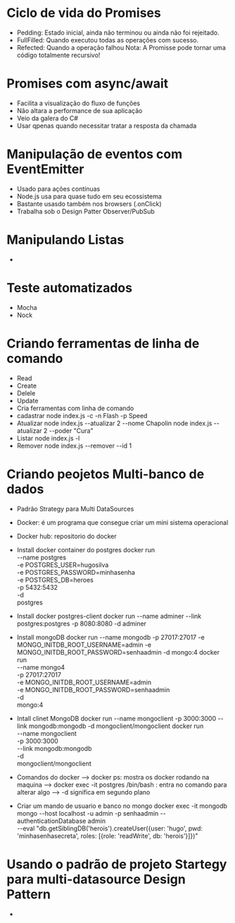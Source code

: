 # Ciclo de vida do Promises
- Pedding: Estado inicial, ainda não terminou ou ainda não foi rejeitado.
- FullFilled: Quando executou todas as operações com sucesso.
- Refected: Quando a operação falhou
Nota: A Promisse pode tornar uma código totalmente recursivo!

# Promises com async/await
- Facilita a visualização do fluxo de funções
- Não altara a performance de sua aplicação
- Veio da galera do C#
- Usar qpenas quando necessitar tratar a resposta da chamada

# Manipulação de eventos com EventEmitter
- Usado para ações contínuas
- Node.js usa para quase tudo em seu ecossistema
- Bastante usasdo também nos browsers (.onClick)
- Trabalha sob o Design Patter Observer/PubSub

# Manipulando Listas
- 

# Teste automatizados
- Mocha
- Nock

# Criando ferramentas de linha de comando
- Read
- Create
- Delele
- Update
- Cria ferramentas com linha de comando
- cadastrar
    node index.js -c -n Flash -p Speed
- Atualizar
    node index.js --atualizar 2 --nome Chapolin
    node index.js --atualizar 2 --poder "Cura"
- Listar
    node index.js  -l
- Remover
    node index.js --remover --id 1

# Criando peojetos Multi-banco de dados
- Padrão Strategy para Multi DataSources
-  Docker: é um programa que consegue criar um mini sistema operacional 
- Docker hub: repositorio do docker
- Install docker container do postgres
docker run \
 --name postgres \
 -e POSTGRES_USER=hugosilva \
 -e POSTGRES_PASSWORD=minhasenha \
 -e POSTGRES_DB=heroes \
 -p 5432:5432 \
 -d \
 postgres
 
 - Install docker postgres-client
 docker run --name adminer --link postgres:postgres -p 8080:8080 -d adminer 

- Install mongoDB
docker run --name mongodb -p 27017:27017  -e MONGO_INITDB_ROOT_USERNAME=admin -e MONGO_INITDB_ROOT_PASSWORD=senhaadmin -d mongo:4
docker run \
    --name mongo4 \
    -p 27017:27017 \
    -e MONGO_INITDB_ROOT_USERNAME=admin \
    -e MONGO_INITDB_ROOT_PASSWORD=senhaadmin \
    -d \
    mongo:4
- Intall clinet MongoDB
docker run --name mongoclient -p 3000:3000 --link mongodb:mongodb -d mongoclient/mongoclient 
docker run \
    --name mongoclient \
    -p 3000:3000 \
    --link mongodb:mongodb \
    -d \
    mongoclient/mongoclient

- Comandos do docker
--> docker ps: mostra os docker rodando na maquina
--> docker exec -it postgres /bin/bash : entra no comando para                                              alterar algo 
--> -d significa em segundo plano

- Criar um mando de usuario e banco no mongo 
docker exec -it mongodb \
    mongo --host localhost -u admin -p senhaadmin --authenticationDatabase admin \
    --eval "db.getSiblingDB('herois').createUser({user: 'hugo', pwd: 'minhasenhasecreta', roles: [{role: 'readWrite', db: 'herois'}]})"

# Usando o padrão de projeto Startegy para multi-datasource Design Pattern
- 

